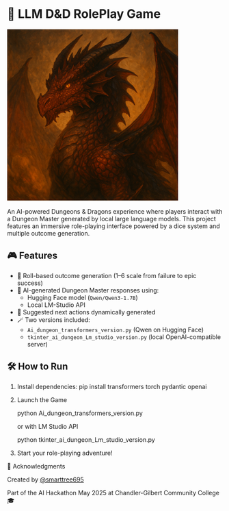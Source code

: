 # 🐉 LLM D&D RolePlay Game

<img src="./dragon_dnd.png" alt="Dragon" width="400"/>

An AI-powered Dungeons & Dragons experience where players interact with a Dungeon Master generated by local large language models. This project features an immersive role-playing interface powered by a dice system and multiple outcome generation.

## 🎮 Features

- 🎲 Roll-based outcome generation (1–6 scale from failure to epic success)
- 💬 AI-generated Dungeon Master responses using:
  - Hugging Face model (`Qwen/Qwen3-1.7B`)
  - Local LM-Studio API
- 🧠 Suggested next actions dynamically generated
- 🪄 Two versions included:
  - `Ai_dungeon_transformers_version.py` (Qwen on Hugging Face)
  - `tkinter_ai_dungeon_Lm_studio_version.py` (local OpenAI-compatible server)

## 🛠️ How to Run

1. Install dependencies:
   pip install transformers torch pydantic openai

2. Launch the Game
   
   python Ai_dungeon_transformers_version.py
   
    or with LM Studio API
   
   python tkinter_ai_dungeon_Lm_studio_version.py

3. Start your role-playing adventure!


🙌 Acknowledgments

Created by [@smarttree695](https://github.com/smarttree695)

Part of the AI Hackathon May 2025 at Chandler-Gilbert Community College 🎓

